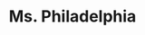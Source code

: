 ---
pid: rs264
title: Ms. Philadelphia
location_transcription: Anywhere Everywhere
coordinates: 
zipcode: 
gen_neighborhood: 
neighborhood: 
outside_phl: 
age: '20'
age_range: 20-29
instagram: 
image_file_name: rs_264.jpg
proposal_transcription: |-
  More statues of monumental, significant women
  =)
topic: Women
topic_summary: '0'
type: Sculpture Statue
keywords_other: women
credit: Estuardo
image_labels: 
twitter: 
facebook: 
permalink: "/monuments/rs264/"
layout: item-page
---